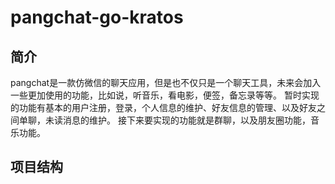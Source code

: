 # pangchat-go-kratos
## 简介
pangchat是一款仿微信的聊天应用，但是也不仅只是一个聊天工具，未来会加入一些更加使用的功能，比如说，听音乐，看电影，便签，备忘录等等。
暂时实现的功能有基本的用户注册，登录，个人信息的维护、好友信息的管理、以及好友之间单聊，未读消息的维护。
接下来要实现的功能就是群聊，以及朋友圈功能，音乐功能。
## 项目结构
